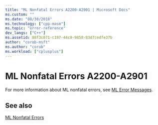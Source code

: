 ```yaml
---
title: "ML Nonfatal Errors A2200-A2901 | Microsoft Docs"
ms.custom: ""
ms.date: "08/30/2018"
ms.technology: ["cpp-masm"]
ms.topic: "error-reference"
dev_langs: ["C++"]
ms.assetid: 88f3c071-c187-44c9-9858-83d7cedfe37b
author: "corob-msft"
ms.author: "corob"
ms.workload: ["cplusplus"]
---
```

# ML Nonfatal Errors A2200-A2901

For more information about ML nonfatal errors, see [ML Error Messages](../../assembler/masm/ml-error-messages.md).

## See also

[ML Nonfatal Errors](../../assembler/masm/ml-nonfatal-errors.md)<br/>